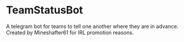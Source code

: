 # TeamStatusBot
A telegram bot for teams to tell one another where they are in advance.
Created by Mineshafter61 for IRL promotion reasons.
